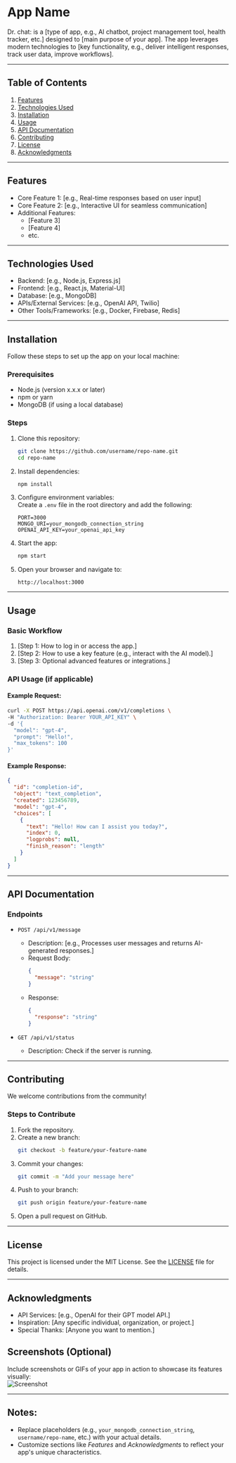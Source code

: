 
# App Name

Dr. chat: is a [type of app, e.g., AI chatbot, project management tool, health tracker, etc.] designed to [main purpose of your app]. The app leverages modern technologies to [key functionality, e.g., deliver intelligent responses, track user data, improve workflows].  

---

## Table of Contents

1. [Features](#features)  
2. [Technologies Used](#technologies-used)  
3. [Installation](#installation)  
4. [Usage](#usage)  
5. [API Documentation](#api-documentation)  
6. [Contributing](#contributing)  
7. [License](#license)  
8. [Acknowledgments](#acknowledgments)

---

## Features

- Core Feature 1: [e.g., Real-time responses based on user input]  
- Core Feature 2: [e.g., Interactive UI for seamless communication]  
- Additional Features:  
  - [Feature 3]  
  - [Feature 4]  
  - etc.

---

## Technologies Used

- Backend: [e.g., Node.js, Express.js]  
- Frontend: [e.g., React.js, Material-UI]  
- Database: [e.g., MongoDB]  
- APIs/External Services: [e.g., OpenAI API, Twilio]  
- Other Tools/Frameworks: [e.g., Docker, Firebase, Redis]  

---

## Installation

Follow these steps to set up the app on your local machine:

### Prerequisites
- Node.js (version x.x.x or later)  
- npm or yarn  
- MongoDB (if using a local database)

### Steps

1. Clone this repository:  
   ```bash
   git clone https://github.com/username/repo-name.git
   cd repo-name
   ```

2. Install dependencies:  
   ```bash
   npm install
   ```

3. Configure environment variables:  
   Create a `.env` file in the root directory and add the following:  
   ```env
   PORT=3000
   MONGO_URI=your_mongodb_connection_string
   OPENAI_API_KEY=your_openai_api_key
   ```

4. Start the app:  
   ```bash
   npm start
   ```

5. Open your browser and navigate to:  
   ```
   http://localhost:3000
   ```

---

## Usage

### Basic Workflow 
1. [Step 1: How to log in or access the app.]  
2. [Step 2: How to use a key feature (e.g., interact with the AI model).]  
3. [Step 3: Optional advanced features or integrations.]  

### API Usage (if applicable)  
#### Example Request:  
```bash
curl -X POST https://api.openai.com/v1/completions \
-H "Authorization: Bearer YOUR_API_KEY" \
-d '{
  "model": "gpt-4",
  "prompt": "Hello!",
  "max_tokens": 100
}'
```

#### Example Response:  
```json
{
  "id": "completion-id",
  "object": "text_completion",
  "created": 123456789,
  "model": "gpt-4",
  "choices": [
    {
      "text": "Hello! How can I assist you today?",
      "index": 0,
      "logprobs": null,
      "finish_reason": "length"
    }
  ]
}
```

---

## API Documentation

### Endpoints
- `POST /api/v1/message`  
  - Description: [e.g., Processes user messages and returns AI-generated responses.]  
  - Request Body:  
    ```json
    {
      "message": "string"
    }
    ```  
  - Response:  
    ```json
    {
      "response": "string"
    }
    ```

- `GET /api/v1/status`  
  - Description: Check if the server is running.  

---

## Contributing

We welcome contributions from the community!  

### Steps to Contribute  
1. Fork the repository.  
2. Create a new branch:  
   ```bash
   git checkout -b feature/your-feature-name
   ```  
3. Commit your changes:  
   ```bash
   git commit -m "Add your message here"
   ```  
4. Push to your branch:  
   ```bash
   git push origin feature/your-feature-name
   ```  
5. Open a pull request on GitHub.  

---

## License

This project is licensed under the MIT License. See the [LICENSE](LICENSE) file for details.  

---

## Acknowledgments

- API Services: [e.g., OpenAI for their GPT model API.]  
- Inspiration: [Any specific individual, organization, or project.]  
- Special Thanks: [Anyone you want to mention.]  



## Screenshots (Optional)

Include screenshots or GIFs of your app in action to showcase its features visually:  
![Screenshot](./path-to-screenshot.jpg)

--- 

## Notes:
- Replace placeholders (e.g., `your_mongodb_connection_string`, `username/repo-name`, etc.) with your actual details.  
- Customize sections like *Features* and *Acknowledgments* to reflect your app's unique characteristics.
